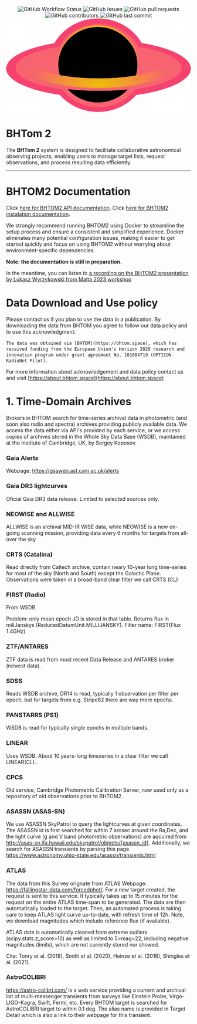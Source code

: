 <center>
  <img src="https://img.shields.io/github/workflow/status/maja-jablonska/bhtom2/Django%20CI" alt="GitHub Workflow Status">
  <img src="https://img.shields.io/github/issues/maja-jablonska/bhtom2" alt="GitHub issues">
  <img src="https://img.shields.io/github/issues-pr-raw/maja-jablonska/bhtom2" alt="GitHub pull requests">
  <img src="https://img.shields.io/github/contributors/maja-jablonska/bhtom2" alt="GitHub contributors">
  <img src="https://img.shields.io/github/last-commit/maja-jablonska/bhtom2" alt="GitHub last commit">
</center>

<center>
  <img src="bhtom2/static/logo.png" alt="BHTom 2 Logo or Banner Image">
</center>

# BHTom 2  

The **BHTom 2** system is designed to facilitate collaborative astronomical observing projects, enabling users to manage target lists, request observations, and process resulting data efficiently.  

---

# BHTOM2 Documentation

Click [here for BHTOM2 API documentation](Documentation/DocumentationAPI.md).
Click [here for BHTOM2 instalation documentation](Documentation/installation/local_installation_docker.md).

We strongly recommend running BHTOM2 using Docker to streamline the setup process and ensure a consistent and simplified experience. Docker eliminates many potential configuration issues, making it easier to get started quickly and focus on using BHTOM2 without worrying about environment-specific dependencies.

**Note: the documentation is still in preparation.**

In the meantime, you can listen to [a recording on the BHTOM2 presentation by Lukasz Wyrzykowski from Malta 2023 workshop](https://www.youtube.com/watch?v=jzlkFjEZVz0)

# Data Download and Use policy

Please contact us if you plan to use the data in a publication. By downloading the data from BHTOM you agree to follow our data policy and to use this acknowledgment:

```
The data was obtained via [BHTOM](https://bhtom.space), which has received funding from the European Union's Horizon 2020 research and innovation program under grant agreement No. 101004719 (OPTICON-RadioNet Pilot).
```

For more information about acknowledgement and data policy contact us and visit [https://about.bhtom.space](https://about.bhtom.space)

# 1. Time-Domain Archives

Brokers in BHTOM search for time-series archival data in photometric (and soon also radio and spectra) archives providing publicly available data. We access the data either via API's provided by each service, or we access copies of archives stored in the Whole Sky Data Base (WSDB), maintained at the Institute of Cambridge, UK, by Sergey Koposov.

### Gaia Alerts
Webpage: https://gsaweb.ast.cam.ac.uk/alerts

### Gaia DR3 lightcurves
Oficial Gaia DR3 data release. Limited to selected sources only.

### NEOWISE and ALLWISE
ALLWISE is an archival MID-IR WISE data, while NEOWISE is a new on-going scanning mission, providing data every 6 months for targets from all-over the sky

### CRTS (Catalina)
Read directly from Caltech archive, contain neary 10-year long time-series for most of the sky (North and South) except the Galactic Plane. Observations were taken in a broad-band clear filter we call CRTS (CL)

### FIRST (Radio)
From WSDB.

Problem: only mean epoch JD is stored in that table. 
Returns flux in miliJanskys (ReducedDatumUnit.MILLIJANSKY).
Filter name: FIRST(Flux 1.4GHz)

### ZTF/ANTARES

ZTF data is read from most recent Data Release and ANTARES broker (newest data). 

### SDSS 
Reads WSDB archive, DR14 is read,  typically 1 observation per filter per epoch, but for targets from e.g. Stripe82 there are way more epochs. 

### PANSTARRS (PS1)

WSDB is read for typically single epochs in multiple bands.

### LINEAR

Uses WSDB. About 10 years-long timeseries in a clear filter we call LINEAR(CL).


<!-- # AAVSO

URL for fetching AAVSO data is set in settings.py: AAVSO_API_PATH: str = 'https://www.aavso.org/vsx/index.php'

AAVSO name is set as a TargetExtra tag at target create with aavso_name = name by default. Later can be changed.  -->

### CPCS
Old service, Cambridge Photometric Calibration Server, now used only as a repository of old observations prior to BHTOM2. 

### ASASSN (ASAS-SN)
<!-- As of 2023, there are three sources of ASASSN photometry: variable star catalogue, pre-computed photometry and photometry on request (most fresh data). Because of that, the ASASSN URL for a Target has to be the full path to the URL with the object. First, the user has to manually identify the object in ASASSN SkyPatrol db by entering coordinates (https://asas-sn.osu.edu/), then select one of the three paths there, one the webpage with the object and copy its URL as the ASASSN url, for example, https://asas-sn.osu.edu/photometry/31a0bd00-3b2c-541b-9bb6-1a3bf050da34. The only exception is for variable, where for the name the user has to copy the link to the CSV file, e.g. 
for variable star https://asas-sn.osu.edu/variables/448970 it is going to be https://asas-sn.osu.edu/photometry/31a0bd00-3b2c-541b-9bb6-1a3bf050da34.csv.
For the ASASSN name one can use either the name found in ASASSN archive, or a generic ASASSN+Ra+Dec name. -->

We use ASASSN SkyPatrol to query the lightcurves at given coordinates. The ASASSN id is first searched for within 7 arcsec around the Ra,Dec, and the light curve (g and V band photometric observations) are aqcuired from http://asas-sn.ifa.hawaii.edu/skypatrol/objects/{asassn_id}. Additionally, we search for ASASSN transients by parsing this page https://www.astronomy.ohio-state.edu/asassn/transients.html 

### ATLAS
The data from this Survey orignate from ATLAS Webpage: https://fallingstar-data.com/forcedphot/.
For a new target created, the request is sent to this service. It typically takes up to 15 minutes for the request on the entire ATLAS time-span to be generated. The data are then automatically loaded to the target. Then, an automated process is taking care to keep ATLAS light curve up-to-date, with refresh time of 12h. Note, we download magnitudes which include reference flux (if available).

<!-- The time-series data has to be added manually by requesting data from ATLAS Webpage: https://fallingstar-data.com/forcedphot/.
Make sure you request for photometry with reference flux added: from here https://fallingstar-data.com/forcedphot/queue/, marking **Use reduced (input) instead of difference images.**. Under ATLAS url the user should put the entire link to the photometry, e.g. https://fallingstar-data.com/forcedphot/static/results/job664347.txt For the name, one can use simply a generic name ATLAS+RA+DEC. -->

ATLAS data is automatically cleaned from extreme outliers (scipy.stats.z_score>10) as well as limited to 5>mag>22, including negative magnitudes (limits), which are not currently stored nor showed.

Cite: Tonry et al. (2018), Smith et al. (2020), Heinze et al. (2018), Shingles et al. (2021).

### AstroCOLIBRI
https://astro-colibri.com/ is a web service providing a current and archival list of multi-messenger transients from surveys like Einstein Probe, Virgo-LIGO-Kagra, Swift, Fermi, etc. Every BHTOM target is searched for AstroCOLIBRI target to within 0.1 deg. The alias name is provided in Target Detail which is also a link to their webpage for this transient.
<!-- 
## Reporting Issues or Feature Requests  

Please use the [GitHub Issue Tracker](https://github.com/maja-jablonska/bhtom2/issues) for:  
- Bug reports  
- Feature requests  
- Support inquiries  
--- -->
